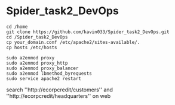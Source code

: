 # Spider_task2_DevOps


``cd /home``  
``git clone https://github.com/kavin033/Spider_task2_DevOps.git``  
``cd /Spider_task2_DevOps``  
``cp your_domain.conf /etc/apache2/sites-available/.``  
``cp hosts /etc/hosts``  

``sudo a2enmod proxy``   
``sudo a2enmod proxy_http``    
``sudo a2enmod proxy_balancer``  
``sudo a2enmod lbmethod_byrequests``  
``sudo service apache2 restart`` 

search ''http://ecorpcredit/customers'' and ''http://ecorpcredit/headquarters'' on web
